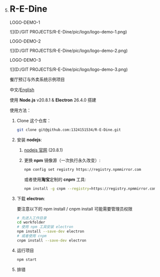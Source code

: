 5. # R-E-Dine

    LOGO-DEMO-1

    ![](D:/GIT PROJECTS/R-E-Dine/pic/logo/logo-demo-1.png)

    LOGO-DEMO-2

    ![](D:/GIT PROJECTS/R-E-Dine/pic/logo/logo-demo-2.png)

    LOGO-DEMO-3

    ![](D:/GIT PROJECTS/R-E-Dine/pic/logo/logo-demo-3.png)

    

    餐厅预订与外卖系统示例项目

    中文/[English](README.md)

    使用 **Node.js** v20.8.1 & **Electron** 26.4.0 搭建

    使用方法：

    1. Clone 这个仓库：

        ```bash
        git clone git@github.com:1324151534/R-E-Dine.git
        ```

    2. 安装 **nodejs**:
        1. [nodejs 官网](https://nodejs.org/zh-cn)	(20.8.1)

        2. 更换 **npm** 镜像源（一次执行永久改变）:

            ```bash
            npm config set registry https://registry.npmmirror.com
            ```

            或者使用**淘宝**定制的 **cnpm** 工具:

            ```bash
            npm install -g cnpm --registry=https://registry.npmmirror.com
            ```

    3. 下载 **electron**: 

        要注意以下的 npm install / cnpm install 可能需要管理员权限

        ```bash 
        # 先进入工作目录
        cd workfolder
        # 使用 npm 工具安装 electron
        npm install --save-dev electron
        # 或者使用 cnpm
        cnpm install --save-dev electron
        ```

    5. 运行项目

        ```bash
        npm start
        ```

    6. 排错